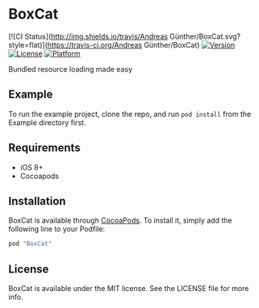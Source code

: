# BoxCat

[![CI Status](http://img.shields.io/travis/Andreas Günther/BoxCat.svg?style=flat)](https://travis-ci.org/Andreas Günther/BoxCat)
[![Version](https://img.shields.io/cocoapods/v/BoxCat.svg?style=flat)](http://cocoapods.org/pods/BoxCat)
[![License](https://img.shields.io/cocoapods/l/BoxCat.svg?style=flat)](http://cocoapods.org/pods/BoxCat)
[![Platform](https://img.shields.io/cocoapods/p/BoxCat.svg?style=flat)](http://cocoapods.org/pods/BoxCat)

Bundled resource loading made easy

## Example

To run the example project, clone the repo, and run `pod install` from the Example directory first.

## Requirements

* iOS 8+
* Cocoapods

## Installation

BoxCat is available through [CocoaPods](http://cocoapods.org). To install
it, simply add the following line to your Podfile:

```ruby
pod "BoxCat"
```

## License

BoxCat is available under the MIT license. See the LICENSE file for more info.
